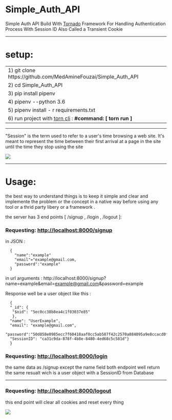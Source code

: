 # Simple_Auth_API

Simple Auth API  Build With  <a href="https://www.tornadoweb.org/en/stable/">Tornado</a>  Framework For Handling Authentication Process With Session ID Also Called a Transient Cookie

---------------------------------------

# setup:
<table>
<tr>
<td> 1)  git clone https://github.com/MedAmineFouzai/Simple_Auth_API </td>
</tr>
<tr>
<td> 2) cd Simple_Auth_API</td>
</tr>
<tr>
<td> 3) pip install pipenv</td>
</tr>
</tr>
<td> 4) pipenv --python 3.6</td>
</tr>
<tr>
<td> 5) pipenv install - r requirements.txt</td>
</tr>
<tr>
  <td>
    6) run project with <a href="https://pypi.org/project/torn/">torn cli</a> : <b>#command: [ torn run ] </b>  </td>
 </tr>
</table>

---------------------------------------


"Session" is the term used to refer to a user's time browsing a web site. It's meant to represent the time between their first arrival at a page in the site until the time they stop using the site


![](https://github.com/MedAmineFouzai/Simple_Auth_API/blob/master/Captures/easy.jpg)


---------------------------------------

# Usage:

the best way to understand things is to keep it simple and clear and implemente the problem or the concept in a native way  before using any tool or a thrid party libery or a framework .


the server has 3 end points [ /signup , /login , /logout ]:


### Requesting: [http://localhost:8000/signup](http://localhost:8000/signup)

 in JSON : 
      
      {
        "name":"example"
        "email"="example@gmail.com,
        "password":"example"
      }


in url arguments : http://localhost:8000/signup?name=example&email=example@gmail.com&password=example

Response well be a user object like this :
     
      {  
      "_id": {
       "$oid": "5ec0cc38b8ea4c1f03037e85"
       }, 
      "name": "UserExample", 
      "email": "example@gmail.com", 
      "password":"50d858e0985ecc7f60418aaf0cc5ab587f42c2570a884095a9e8ccacd0f6545c", 
      "SessionID": "ca31c9da-878f-4b8e-8480-4ed68c5c581d"}
      }

### Requesting: [http://localhost:8000/login](http://localhost:8000/login)

the same data as /signup except the name field
both endpoint well return the same resualt wich is a user object with a SessionID from Database 


---------------------------------

### Requesting: [http://localhost:8000/logout](http://localhost:8000/logout)

this end point will clear all cookies and reset every thing 

![](https://github.com/MedAmineFouzai/Simple_Auth_API/blob/master/Captures/Capture.PNG)


